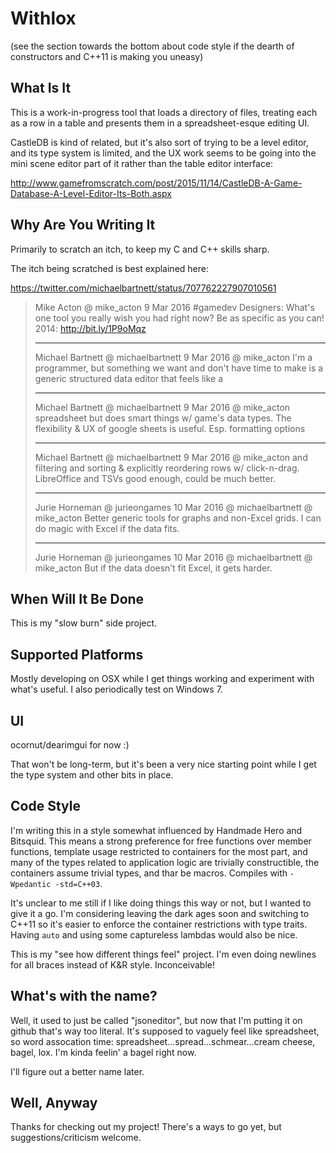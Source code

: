 # Withlox

(see the section towards the bottom about code style if the dearth of constructors and C++11 is making you uneasy)

## What Is It

This is a work-in-progress tool that loads a directory of files, treating each as a row in a table and presents them in a spreadsheet-esque editing UI.

CastleDB is kind of related, but it's also sort of trying to be a level editor, and its type system is limited, and the UX work seems to be going into the mini scene editor part of it rather than the table editor interface:

http://www.gamefromscratch.com/post/2015/11/14/CastleDB-A-Game-Database-A-Level-Editor-Its-Both.aspx

## Why Are You Writing It

Primarily to scratch an itch, to keep my C and C++ skills sharp.

The itch being scratched is best explained here:

https://twitter.com/michaelbartnett/status/707762227907010561

> Mike Acton @ mike_acton 9 Mar 2016
> \#gamedev Designers: What's one tool you really wish you had right now? Be as specific as you can! 2014: http://bit.ly/1P9oMqz
>
> --------------------------------
> Michael Bartnett @ michaelbartnett 9 Mar 2016
> @ mike_acton I'm a programmer, but something we want and don't have time to make is a generic structured data editor that feels like a
>
> --------------------------------
> Michael Bartnett @ michaelbartnett 9 Mar 2016
> @ mike_acton spreadsheet but does smart things w/ game's data types. The flexibility & UX of google sheets is useful. Esp. formatting options
>
> --------------------------------
> Michael Bartnett @ michaelbartnett 9 Mar 2016
> @ mike_acton and filtering and sorting & explicitly reordering rows w/ click-n-drag. LibreOffice and TSVs good enough, could be much better.
>
> --------------------------------
> Jurie Horneman @ jurieongames 10 Mar 2016
@ michaelbartnett @ mike_acton Better generic tools for graphs and non-Excel grids. I can do magic with Excel if the data fits.
>
> --------------------------------
> Jurie Horneman @ jurieongames 10 Mar 2016
> @ michaelbartnett @ mike_acton But if the data doesn’t fit Excel, it gets harder.

## When Will It Be Done

This is my "slow burn" side project.

## Supported Platforms

Mostly developing on OSX while I get things working and experiment with what's useful. I also periodically test on Windows 7.

## UI

ocornut/dearimgui for now :)

That won't be long-term, but it's been a very nice starting point while I get the type system and other bits in place.

## Code Style

I'm writing this in a style somewhat influenced by Handmade Hero and Bitsquid. This means a strong preference for free functions over member functions, template usage restricted to containers for the most part, and many of the types related to application logic are trivially constructible, the containers assume trivial types, and thar be macros. Compiles with `-Wpedantic -std=C++03`.

It's unclear to me still if I like doing things this way or not, but I wanted to give it a go. I'm considering leaving the dark ages soon and switching to C++11 so it's easier to enforce the container restrictions with type traits. Having `auto` and using some captureless lambdas would also be nice.

This is my "see how different things feel" project. I'm even doing newlines for all braces instead of K&R style. Inconceivable!

## What's with the name?

Well, it used to just be called "jsoneditor", but now that I'm putting it on github that's way too literal. It's supposed to vaguely feel like spreadsheet, so word assocation time: spreadsheet...spread...schmear...cream cheese, bagel, lox. I'm kinda feelin' a bagel right now.

I'll figure out a better name later.

## Well, Anyway

Thanks for checking out my project! There's a ways to go yet, but suggestions/criticism welcome.
